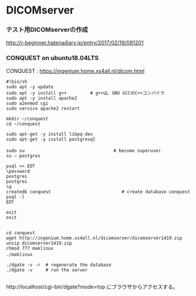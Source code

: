 # DICOMserver

### テスト用DICOMserverの作成

http://r-beginner.hatenadiary.jp/entry/2017/02/19/081201

### CONQUEST on ubuntu18.04LTS

CONQUEST : https://ingenium.home.xs4all.nl/dicom.html

```
#!bin/sh
sudo apt -y update
sudo apt -y install g++         # g++は、GNU GCCのC++コンパイラ
sudo apt -y install apache2 
sudo a2enmod cgi
sudo service apache2 restart

mkdir ~/conquest
cd ~/conquest

sudo apt-get -y install libpq-dev 
sudo apt-get -y install postgresql

sudo su 　　　　　　　　　　　　　　　　   　　# become superuser 
su – postgres 

psql << EOT
\password 
postgres 
postgres 
\q 
createdb conquest                           # create database conquest 
psql -l                                     
EOT

exit 
exit


cd conquest
wget http://ingenium.home.xs4all.nl/dicomserver/dicomserver1419.zip
unzip dicomserver1419.zip
chmod 777 maklinux
./maklinux　

./dgate -v -r  # regenerate the database 
./dgate -v     # run the server 


```

http://localhost/cgi-bin/dgate?mode=top にブラウザからアクセスする。




